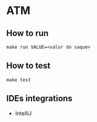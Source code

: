 # ATM

## How to run

```make run VALUE=<valor do saque>```

## How to test

```make test```

## IDEs integrations

- IntelliJ